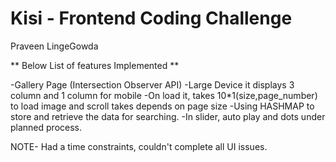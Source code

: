 # Kisi - Frontend Coding Challenge

Praveen LingeGowda

** Below List of features Implemented **

-Gallery Page (Intersection Observer API)
-Large Device it displays 3 column and 1 column for mobile
-On load it, takes 10\*1(size,page_number) to load image and scroll takes depends on page size
-Using HASHMAP to store and retrieve the data for searching.
-In slider, auto play and dots under planned process.

NOTE- Had a time constraints, couldn't complete all UI issues.
